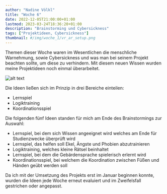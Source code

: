 ```yaml
---
author: "Nadine Völkl"
title: "Woche 6"
date: 2022-12-05T21:00:00+01:00
lastmod: 2023-03-24T18:36:20+01:00
description: "Brainstorming und Cybersickness" 
tags: ["Projektideen, Cybersickness"]
thumbnail: #/img/woche_1/vr_ar_setup.png
---
```


Themen dieser Woche waren im Wesentlichen die menschliche Warnehmung, sowie Cybersickness und was man bei seinem Projekt beachten sollte, um diese zu verhindern. 
Mit diesem neuen Wissen wurden meine Projektideen noch einmal überarbeitet.

![alt text](/img/woche_6/zweites_brainstorming.png "Screenshot der einen Überblick über die unten aufgelisteten Ideen aus dem Brainstorming gibt.")

Die Ideen ließen sich im Prinzip in drei Bereiche einteilen:
* Lernspiel
* Logiktraining
* Koordinationsspiel

Die folgenden fünf Ideen standen für mich am Ende des Brainstormings zur Auswahl:
* Lernspiel, bei dem sich Wissen angeeignet wird welches am Ende für Studienzwecke überprüft wird
* Lernspiel, das helfen soll Ekel, Ängste und Phobien abzutrainieren
* Logiktraining, welches kleine Rätsel beinhaltet
* Lernspiel, bei dem die Gebärdensprache spielerisch erlernt wird
* Koordinationsspiel, bei welchem die Koordination zwischen Füßen und Händen geübt werden soll

Da ich mit der Umsetzung des Projekts erst im Januar beginnen konnte, wurden die Ideen jede Woche erneut evaluiert und im Zweifelsfall gestrichen oder angepasst.